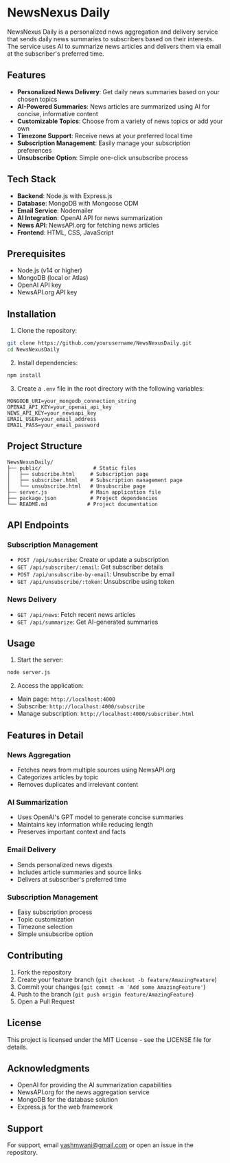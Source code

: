 # NewsNexus Daily

NewsNexus Daily is a personalized news aggregation and delivery service that sends daily news summaries to subscribers based on their interests. The service uses AI to summarize news articles and delivers them via email at the subscriber's preferred time.

## Features

- **Personalized News Delivery**: Get daily news summaries based on your chosen topics
- **AI-Powered Summaries**: News articles are summarized using AI for concise, informative content
- **Customizable Topics**: Choose from a variety of news topics or add your own
- **Timezone Support**: Receive news at your preferred local time
- **Subscription Management**: Easily manage your subscription preferences
- **Unsubscribe Option**: Simple one-click unsubscribe process

## Tech Stack

- **Backend**: Node.js with Express.js
- **Database**: MongoDB with Mongoose ODM
- **Email Service**: Nodemailer
- **AI Integration**: OpenAI API for news summarization
- **News API**: NewsAPI.org for fetching news articles
- **Frontend**: HTML, CSS, JavaScript

## Prerequisites

- Node.js (v14 or higher)
- MongoDB (local or Atlas)
- OpenAI API key
- NewsAPI.org API key

## Installation

1. Clone the repository:
```bash
git clone https://github.com/yourusername/NewsNexusDaily.git
cd NewsNexusDaily
```

2. Install dependencies:
```bash
npm install
```

3. Create a `.env` file in the root directory with the following variables:
```env
MONGODB_URI=your_mongodb_connection_string
OPENAI_API_KEY=your_openai_api_key
NEWS_API_KEY=your_newsapi_key
EMAIL_USER=your_email_address
EMAIL_PASS=your_email_password
```

## Project Structure

```
NewsNexusDaily/
├── public/                 # Static files
│   ├── subscribe.html     # Subscription page
│   ├── subscriber.html    # Subscription management page
│   └── unsubscribe.html   # Unsubscribe page
├── server.js              # Main application file
├── package.json           # Project dependencies
└── README.md             # Project documentation
```

## API Endpoints

### Subscription Management
- `POST /api/subscribe`: Create or update a subscription
- `GET /api/subscriber/:email`: Get subscriber details
- `POST /api/unsubscribe-by-email`: Unsubscribe by email
- `GET /api/unsubscribe/:token`: Unsubscribe using token

### News Delivery
- `GET /api/news`: Fetch recent news articles
- `GET /api/summarize`: Get AI-generated summaries

## Usage

1. Start the server:
```bash
node server.js
```

2. Access the application:
- Main page: `http://localhost:4000`
- Subscribe: `http://localhost:4000/subscribe`
- Manage subscription: `http://localhost:4000/subscriber.html`

## Features in Detail

### News Aggregation
- Fetches news from multiple sources using NewsAPI.org
- Categorizes articles by topic
- Removes duplicates and irrelevant content

### AI Summarization
- Uses OpenAI's GPT model to generate concise summaries
- Maintains key information while reducing length
- Preserves important context and facts

### Email Delivery
- Sends personalized news digests
- Includes article summaries and source links
- Delivers at subscriber's preferred time

### Subscription Management
- Easy subscription process
- Topic customization
- Timezone selection
- Simple unsubscribe option

## Contributing

1. Fork the repository
2. Create your feature branch (`git checkout -b feature/AmazingFeature`)
3. Commit your changes (`git commit -m 'Add some AmazingFeature'`)
4. Push to the branch (`git push origin feature/AmazingFeature`)
5. Open a Pull Request

## License

This project is licensed under the MIT License - see the LICENSE file for details.

## Acknowledgments

- OpenAI for providing the AI summarization capabilities
- NewsAPI.org for the news aggregation service
- MongoDB for the database solution
- Express.js for the web framework

## Support

For support, email yashmwani@gmail.com or open an issue in the repository. 